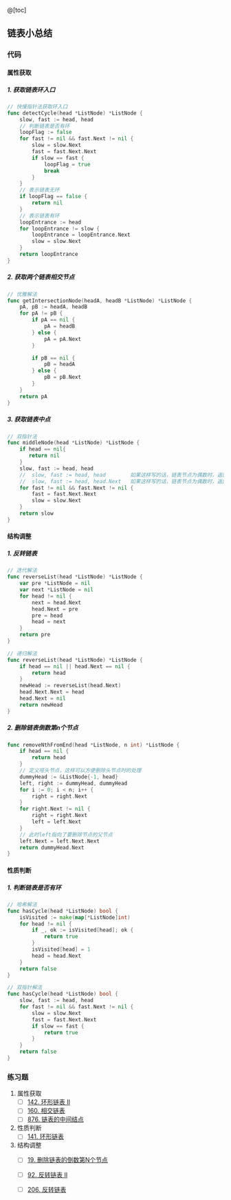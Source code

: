 @[toc]

## 链表小总结
### 代码
#### 属性获取
##### 1. 获取链表环入口
```go
// 快慢指针法获取环入口
func detectCycle(head *ListNode) *ListNode {
    slow, fast := head, head
    // 判断链表是否有环
    loopFlag := false
    for fast != nil && fast.Next != nil {
        slow = slow.Next
        fast = fast.Next.Next
        if slow == fast {
            loopFlag = true
            break
        }
    }
    // 表示链表无环
    if loopFlag == false {
        return nil
    }
    // 表示链表有环
    loopEntrance := head
    for loopEntrance != slow {
        loopEntrance = loopEntrance.Next
        slow = slow.Next
    }
    return loopEntrance
}

```
##### 2. 获取两个链表相交节点
```go
// 优雅解法
func getIntersectionNode(headA, headB *ListNode) *ListNode {
    pA, pB := headA, headB
    for pA != pB {
        if pA == nil {
            pA = headB
        } else {
            pA = pA.Next
        }

        if pB == nil {
            pB = headA
        } else {
            pB = pB.Next
        }
    }
    return pA
}
```
##### 3. 获取链表中点
```go
// 双指针法
func middleNode(head *ListNode) *ListNode {
    if head == nil{
       return nil
    }
    slow, fast := head, head
    //  slow, fast := head, head        如果这样写的话，链表节点为偶数时，返回: 偏右的中间节点。
    //  slow, fast := head, head.Next	如果这样写的话，链表节点为偶数时，返回: 偏左的中间节点。
    for fast != nil && fast.Next != nil {
        fast = fast.Next.Next
        slow = slow.Next
    }
    return slow
}
```
#### 结构调整
##### 1. 反转链表
```go
// 迭代解法
func reverseList(head *ListNode) *ListNode {
    var pre *ListNode = nil
    var next *ListNode = nil
    for head != nil {
        next = head.Next
        head.Next = pre
        pre = head
        head = next
    }
    return pre
}

// 递归解法
func reverseList(head *ListNode) *ListNode {
    if head == nil || head.Next == nil {
        return head
    }
    newHead := reverseList(head.Next)
    head.Next.Next = head
    head.Next = nil
    return newHead
}
```
##### 2. 删除链表倒数第n个节点
```go
func removeNthFromEnd(head *ListNode, n int) *ListNode {
	if head == nil {
		return head
	}
	// 定义哑头节点，这样可以方便删除头节点时的处理
	dummyHead := &ListNode{-1, head}
	left, right := dummyHead, dummyHead
	for i := 0; i < n; i++ {
		right = right.Next
	}
	for right.Next != nil {
		right = right.Next
		left = left.Next
	}
	// 此时left指向了要删除节点的父节点
	left.Next = left.Next.Next
	return dummyHead.Next
}
```


#### 性质判断
##### 1. 判断链表是否有环
```go
// 哈希解法
func hasCycle(head *ListNode) bool {
    isVisited := make(map[*ListNode]int)
    for head != nil {
        if _, ok := isVisited[head]; ok {
            return true
        }
        isVisited[head] = 1
        head = head.Next
    }
    return false
}

// 双指针解法
func hasCycle(head *ListNode) bool {
    slow, fast := head, head
    for fast != nil && fast.Next != nil {
        slow = slow.Next
        fast = fast.Next.Next
        if slow == fast {
            return true
        }
    }
    return false
}
```

### 练习题
1. 属性获取
    - [ ] [142. 环形链表 II](https://leetcode-cn.com/problems/linked-list-cycle-ii/)
    - [ ] [160. 相交链表](https://leetcode-cn.com/problems/intersection-of-two-linked-lists/)
    - [ ] [876. 链表的中间结点](https://leetcode-cn.com/problems/middle-of-the-linked-list/)
3. 性质判断
    - [ ] [141. 环形链表](https://leetcode-cn.com/problems/linked-list-cycle/)
4. 结构调整
    - [ ] [19. 删除链表的倒数第N个节点](https://leetcode-cn.com/problems/remove-nth-node-from-end-of-list/comments/)
    - [ ] [92. 反转链表 II](https://leetcode-cn.com/problems/reverse-linked-list-ii/)
    - [ ] [206. 反转链表](https://leetcode-cn.com/problems/reverse-linked-list/)


    
